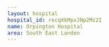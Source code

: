 ```yaml
---
layout: hospital
hospital_id: recqXkMpxJNp2Mz2I
name: Orpington Hospital
area: South East London
---
```

